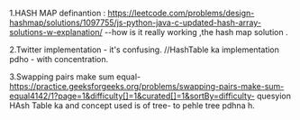 1.HASH MAP definantion : https://leetcode.com/problems/design-hashmap/solutions/1097755/js-python-java-c-updated-hash-array-solutions-w-explanation/ --how is it really working ,the hash map solution .

2.Twitter implementation - it's confusing. //HashTable ka implementation pdho - with concentration.

3.Swapping pairs make sum equal-https://practice.geeksforgeeks.org/problems/swapping-pairs-make-sum-equal4142/1?page=1&difficulty[]=1&curated[]=1&sortBy=difficulty- quesyion HAsh Table ka and concept used is of tree- to pehle tree pdhna h.

